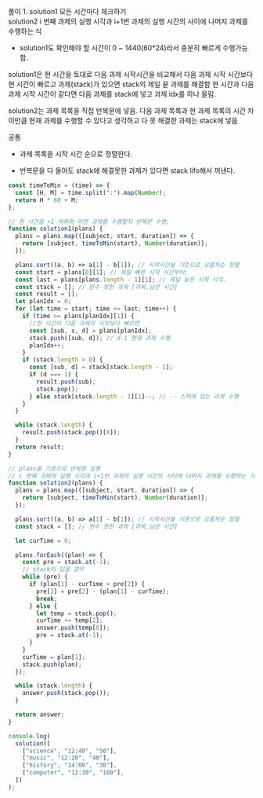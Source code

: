 풀이 1. solution1 모든 시간마다 체크하기  
 solution2 i 번째 과제의 실행 시각과 i+1번 과제의 실행 시간의 사이에 나머지 과제를 수행하는 식

- solution1도 확인해야 할 시간이 0 ~ 1440(60\*24)라서 충분히 빠르게 수행가능함.

solution1은 현 시간을 토대로 다음 과제 시작시간을 비교해서 다음 과제 시작 시간보다 현 시간이 빠르고 과제(stack)가 있으면 stack의 제일 끝 과제를 해결함
현 시간과 다음 과제 시작 시간이 같다면 다음 과제를 stack에 넣고 과제 idx를 하나 올림.

solution2는 과제 목록을 직접 반복문에 넣음. 다음 과제 목록과 현 과제 목록의 시간 차이만큼 현재 과제를 수행할 수 있다고 생각하고 다 못 해결한 과제는 stack에 넣음

공통

- 과제 목록을 시작 시간 순으로 정렬한다.

- 반복문을 다 돌아도 stack에 해결못한 과제가 있다면 stack lifo해서 꺼낸다.

```js
const timeToMin = (time) => {
  const [H, M] = time.split(":").map(Number);
  return H * 60 + M;
};

// 현 시간을 +1 씩하며 어떤 과제를 수행할지 반복문 수행;
function solution1(plans) {
  plans = plans.map(([subject, start, duration]) => {
    return [subject, timeToMin(start), Number(duration)];
  });

  plans.sort((a, b) => a[1] - b[1]); // 시작시간을 기준으로 오름차순 정렬
  const start = plans[0][1]; // 제일 빠른 시작 시간부터;
  const last = plans[plans.length - 1][1]; // 제일 늦은 시작 시각.
  const stack = []; // 완수 못한 과제 [과목,남은 시간]
  const result = [];
  let planIdx = 0;
  for (let time = start; time <= last; time++) {
    if (time >= plans[planIdx][1]) {
      //현 시간이 다음 과제의 시작보다 빠르면
      const [sub, s, d] = plans[planIdx];
      stack.push([sub, d]); // d-1 현재 과제 수행
      planIdx++;
    }
    if (stack.length > 0) {
      const [sub, d] = stack[stack.length - 1];
      if (d === 1) {
        result.push(sub);
        stack.pop();
      } else stack[stack.length - 1][1]--; // -- 스택에 있는 과제 수행
    }
  }

  while (stack.length) {
    result.push(stack.pop()[0]);
  }
  return result;
}

// plans을 기준으로 반복문 실행
// i 번째 과제의 실행 시각과 i+1번 과제의 실행 시간의 사이에 나머지 과제를 수행하는 식.
function solution2(plans) {
  plans = plans.map(([subject, start, duration]) => {
    return [subject, timeToMin(start), Number(duration)];
  });

  plans.sort((a, b) => a[1] - b[1]); // 시작시간을 기준으로 오름차순 정렬
  const stack = []; // 완수 못한 과제 [과목,남은 시간]

  let curTime = 0;

  plans.forEach((plan) => {
    const pre = stack.at(-1);
    // stack이 있을 경우
    while (pre) {
      if (plan[1] - curTime < pre[2]) {
        pre[2] = pre[2] - (plan[1] - curTime);
        break;
      } else {
        let temp = stack.pop();
        curTime += temp[2];
        answer.push(temp[0]);
        pre = stack.at(-1);
      }
    }
    curTime = plan[1];
    stack.push(plan);
  });

  while (stack.length) {
    answer.push(stack.pop());
  }

  return answer;
}

console.log(
  solution([
    ["science", "12:40", "50"],
    ["music", "12:20", "40"],
    ["history", "14:00", "30"],
    ["computer", "12:30", "100"],
  ])
);
```
